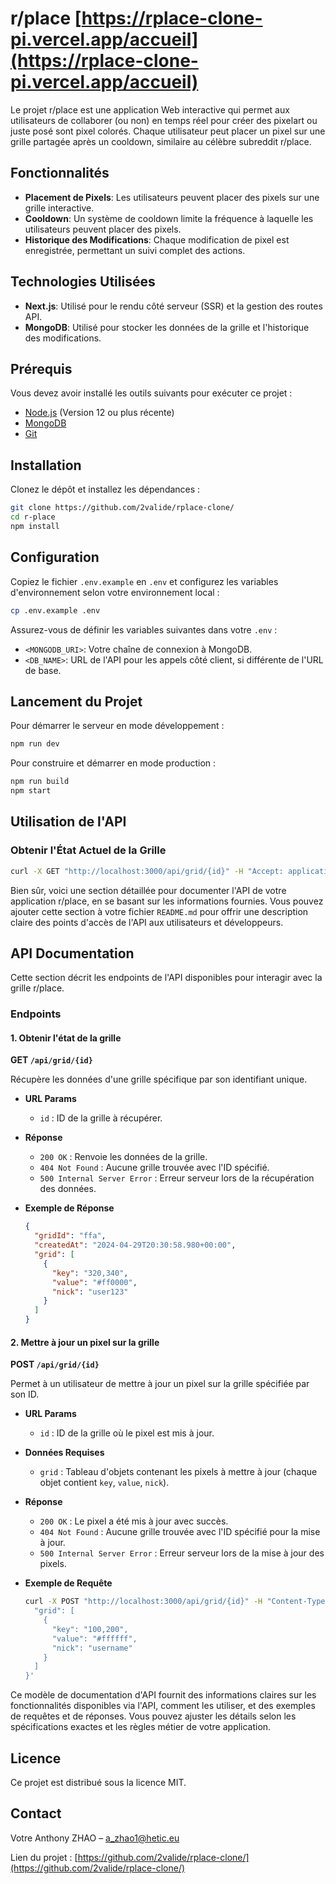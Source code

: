 # r/place [https://rplace-clone-pi.vercel.app/accueil](https://rplace-clone-pi.vercel.app/accueil)

Le projet r/place est une application Web interactive qui permet aux utilisateurs de collaborer (ou non) en temps réel pour créer des pixelart ou juste posé sont pixel colorés. Chaque utilisateur peut placer un pixel sur une grille partagée après un cooldown, similaire au célèbre subreddit r/place.

## Fonctionnalités

- **Placement de Pixels**: Les utilisateurs peuvent placer des pixels sur une grille interactive.
- **Cooldown**: Un système de cooldown limite la fréquence à laquelle les utilisateurs peuvent placer des pixels.
- **Historique des Modifications**: Chaque modification de pixel est enregistrée, permettant un suivi complet des actions.

## Technologies Utilisées

- **Next.js**: Utilisé pour le rendu côté serveur (SSR) et la gestion des routes API.
- **MongoDB**: Utilisé pour stocker les données de la grille et l'historique des modifications.

## Prérequis

Vous devez avoir installé les outils suivants pour exécuter ce projet :

- [Node.js](https://nodejs.org/) (Version 12 ou plus récente)
- [MongoDB](https://www.mongodb.com/try/download/community)
- [Git](https://git-scm.com/downloads)

## Installation

Clonez le dépôt et installez les dépendances :

```bash
git clone https://github.com/2valide/rplace-clone/
cd r-place
npm install
```

## Configuration

Copiez le fichier `.env.example` en `.env` et configurez les variables d'environnement selon votre environnement local :

```bash
cp .env.example .env
```

Assurez-vous de définir les variables suivantes dans votre `.env` :

- `<MONGODB_URI>`: Votre chaîne de connexion à MongoDB.
- `<DB_NAME>`: URL de l'API pour les appels côté client, si différente de l'URL de base.

## Lancement du Projet

Pour démarrer le serveur en mode développement :

```bash
npm run dev
```

Pour construire et démarrer en mode production :

```bash
npm run build
npm start
```

## Utilisation de l'API

### Obtenir l'État Actuel de la Grille

```bash
curl -X GET "http://localhost:3000/api/grid/{id}" -H "Accept: application/json"
```

Bien sûr, voici une section détaillée pour documenter l'API de votre application r/place, en se basant sur les informations fournies. Vous pouvez ajouter cette section à votre fichier `README.md` pour offrir une description claire des points d'accès de l'API aux utilisateurs et développeurs.

## API Documentation

Cette section décrit les endpoints de l'API disponibles pour interagir avec la grille r/place.

### Endpoints

#### 1. Obtenir l'état de la grille

**GET `/api/grid/{id}`**

Récupère les données d'une grille spécifique par son identifiant unique.

- **URL Params**

  - `id` : ID de la grille à récupérer.

- **Réponse**

  - `200 OK` : Renvoie les données de la grille.
  - `404 Not Found` : Aucune grille trouvée avec l'ID spécifié.
  - `500 Internal Server Error` : Erreur serveur lors de la récupération des données.

- **Exemple de Réponse**

  ```json
  {
    "gridId": "ffa",
    "createdAt": "2024-04-29T20:30:58.980+00:00",
    "grid": [
      {
        "key": "320,340",
        "value": "#ff0000",
        "nick": "user123"
      }
    ]
  }
  ```

#### 2. Mettre à jour un pixel sur la grille

**POST `/api/grid/{id}`**

Permet à un utilisateur de mettre à jour un pixel sur la grille spécifiée par son ID.

- **URL Params**

  - `id` : ID de la grille où le pixel est mis à jour.

- **Données Requises**

  - `grid` : Tableau d'objets contenant les pixels à mettre à jour (chaque objet contient `key`, `value`, `nick`).

- **Réponse**

  - `200 OK` : Le pixel a été mis à jour avec succès.
  - `404 Not Found` : Aucune grille trouvée avec l'ID spécifié pour la mise à jour.
  - `500 Internal Server Error` : Erreur serveur lors de la mise à jour des pixels.

- **Exemple de Requête**

  ```bash
  curl -X POST "http://localhost:3000/api/grid/{id}" -H "Content-Type: application/json" -d '{
    "grid": [
      {
        "key": "100,200",
        "value": "#ffffff",
        "nick": "username"
      }
    ]
  }'
  ```

Ce modèle de documentation d'API fournit des informations claires sur les fonctionnalités disponibles via l'API, comment les utiliser, et des exemples de requêtes et de réponses. Vous pouvez ajuster les détails selon les spécifications exactes et les règles métier de votre application.

## Licence

Ce projet est distribué sous la licence MIT.

## Contact

Votre Anthony ZHAO – a_zhao1@hetic.eu

Lien du projet : [https://github.com/2valide/rplace-clone/](https://github.com/2valide/rplace-clone/)
